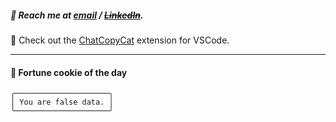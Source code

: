 ##### :calling: Reach me at **[email](mailto:johannes@stenmark.in)** ***/*** **[~~LinkedIn~~](https://www.linkedin.com/in/johannes-stenmark)**.
:feet: Check out the [ChatCopyCat](https://github.com/jstenmark/ChatCopyCat) extension for VSCode.

---
#### :cookie: Fortune cookie of the day
```smalltalk
╭─────────────────────╮
│ You are false data. │
╰─────────────────────╯
```
